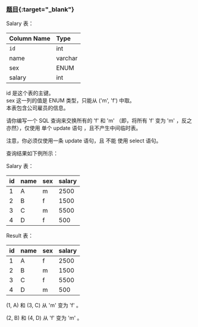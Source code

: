 ### [题目](https://leetcode.cn/problems/swap-salary/){:target="_blank"}

Salary 表：

| Column Name | Type    |
|:------------|:--------|
| `id`        | int     |
| name        | varchar |
| sex         | ENUM    |
| salary      | int     |

id 是这个表的主键。  
sex 这一列的值是 ENUM 类型，只能从 ('m', 'f') 中取。  
本表包含公司雇员的信息。


请你编写一个 SQL 查询来交换所有的 'f' 和 'm' （即，将所有 'f' 变为 'm' ，反之亦然），仅使用 单个 update 语句 ，且不产生中间临时表。

注意，你必须仅使用一条 update 语句，且 不能 使用 select 语句。

查询结果如下例所示：

Salary 表：

| id  | name | sex | salary |
|:----|:-----|:----|:-------|
| 1   | A    | m   | 2500   |
| 2   | B    | f   | 1500   |
| 3   | C    | m   | 5500   |
| 4   | D    | f   | 500    |

Result 表：

| id  | name | sex | salary |
|:----|:-----|:----|:-------|
| 1   | A    | f   | 2500   |
| 2   | B    | m   | 1500   |
| 3   | C    | f   | 5500   |
| 4   | D    | m   | 500    |

(1, A) 和 (3, C) 从 'm' 变为 'f' 。

(2, B) 和 (4, D) 从 'f' 变为 'm' 。
